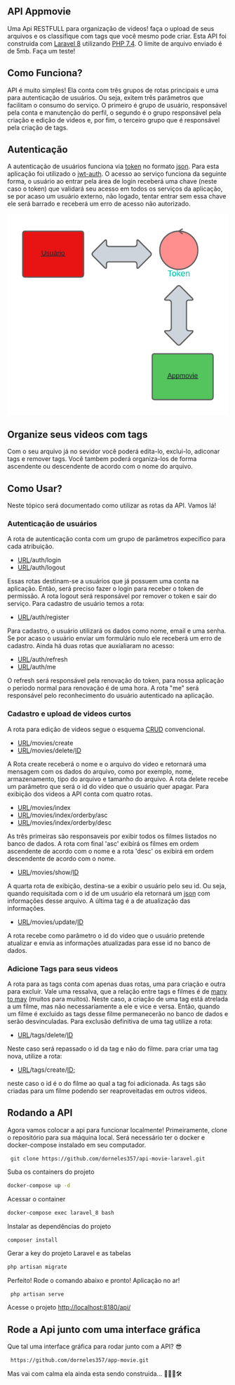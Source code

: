 ## API Appmovie
Uma Api RESTFULL para organização de videos! faça o upload de seus arquivos e os classifique com tags que você mesmo pode criar. Esta API foi construida com [Laravel 8](https://laravel.com/docs/8.x) utilizando [PHP 7.4](https://www.php.net/releases/7_4_0.php). O limite de arquivo enviado é de 5mb. Faça um teste!

## Como Funciona?
API é muito simples! Ela conta com três grupos de rotas principais e uma para autenticação de usuários. Ou seja, exitem três parâmetros que facilitam o consumo do serviço. O primeiro é grupo de usuário, responsável pela conta e manutenção do perfil, o segundo é o grupo responsável pela criação e edição de videos e, por fim, o terceiro grupo que é responsável pela criação de tags.

## Autenticação
A autenticação de usuários funciona via [token](https://pt.wikipedia.org/wiki/Token_(chave_eletr%C3%B4nica)) no formato [json](https://www.json.org/json-en.htmljwt-). Para esta aplicação foi utilizado o [jwt-auth](https://jwt-auth.readthedocs.io/en/develop/). O acesso ao serviço funciona da seguinte forma, o usuário ao entrar pela  área de login receberá uma chave (neste caso o token) que validará seu acesso em todos os serviços da aplicação, se por acaso um usuário externo, não logado, tentar entrar sem essa chave ele será barrado e receberá um erro de acesso não autorizado.

<img src="./public/img/api-auth.png" alt="sequência" width="600">

## Organize seus videos com tags
Com o seu arquivo já no sevidor você poderá edita-lo, exclui-lo, adiconar tags e remover tags. Você tambem poderá organiza-los de forma ascendente ou descendente de acordo com o nome do arquivo.

## Como Usar?
Neste tópico será documentado como utilizar as rotas da API. Vamos lá!
### Autenticação de usuários
A rota de autenticação conta com um grupo de parâmetros expecífico para cada atribuição.

* [URL](http://localhost:8180)/auth/login   
* [URL](http://localhost:8180)/auth/logout   

Essas rotas destinam-se a usuários que já possuem uma conta na aplicação. Então, será preciso fazer o login para receber o token de permissão. A rota logout será responsável por remover o token e sair do serviço. Para cadastro de usuário temos a rota:

* [URL](http://localhost:8180/api)/auth/register 

Para cadastro, o usuário utilizará os dados como nome, email e uma senha. Se por acaso o usuário enviar um formulário nulo ele receberá um erro de cadastro. Ainda há duas rotas que auxíaliaram no acesso:

* [URL](http://localhost:8180/api)/auth/refresh 
* [URL](http://localhost:8180/api)/auth/me 

O refresh será responsável pela renovação do token, para nossa aplicação o periodo normal para renovação é de uma hora. A rota "me" será responsável pelo reconhecimento do usuário autenticado na aplicação.

### Cadastro e upload de videos curtos
A rota para edição de videos segue o esquema [CRUD](https://developer.mozilla.org/pt-BR/docs/Glossary/CRUD) convencional.

* [URL](http://localhost:8180/api)/movies/create
* [URL](http://localhost:8180/api)/movies/delete/[ID]()

A Rota create receberá o nome e o arquivo do video e retornará uma mensagem com os dados do arquivo, como por exemplo, nome, armazenamento, tipo do arquivo e tamanho do arquivo. A rota delete recebe um parâmetro que será o id do video que o usuário quer apagar. Para exibição dos videos a API conta com quatro rotas.

* [URL](http://localhost:8180/api)/movies/index
* [URL](http://localhost:8180/api)/movies/index/orderby/asc
* [URL](http://localhost:8180/api)/movies/index/orderby/desc

As três primeiras são responsaveis por exibir todos os filmes listados no banco de dados. A rota com final 'asc' exibirá os filmes em ordem ascendente de acordo com o nome e a rota 'desc' os exibirá em ordem descendente de acordo com o nome.

* [URL](http://localhost:8180)/movies/show/[ID]()

A quarta rota de exibição, destina-se a exibir o usuário pelo seu id. Ou seja, quando requisitada com o id de um usuário ela retornará um [json](https://www.json.org/json-en.htmljwt-) com informações desse arquivo. A última tag é a de atualização das informações.

* [URL](http://localhost:8180)/movies/update/[ID]()

A rota recebe como parâmetro o id do video que o usuário pretende atualizar e envia as informações atualizadas para esse id no banco de dados. 
### Adicione Tags para seus videos
A rota para as tags conta com apenas duas rotas, uma para criação e outra para excluir. Vale uma ressalva, que a relação entre tags e filmes é de [many to may](https://en.wikipedia.org/wiki/Many-to-many_(data_model)) (muitos para muitos). Neste caso, a criação de uma tag está atrelada a um filme, mas não necessariamente a ele e vice e versa. Então, quando um filme é excluido as tags desse filme permanecerão no banco de dados e serão desvinculadas. Para exclusão definitiva de uma tag utilize a rota:

* [URL](http://localhost:8180)/tags/delete/[ID]()

Neste caso será repassado o id da tag e não do filme. para criar uma tag nova, utilize a rota:

* [URL](http://localhost:8180)/tags/create/[ID]();

neste caso o id é o do filme ao qual a tag foi adicionada. As tags são criadas para um filme podendo ser reaproveitadas em outros videos.

## Rodando a API
Agora vamos colocar a api para funcionar localmente! Primeiramente, clone o repositório para sua máquina local. Será necessário ter o docker e docker-compose instalado em seu computador.

     git clone https://github.com/dorneles357/api-movie-laravel.git

Suba os containers do projeto
```sh
docker-compose up -d
```

Acessar o container
```sh
docker-compose exec laravel_8 bash
```

Instalar as dependências do projeto
```sh
composer install
```

Gerar a key do projeto Laravel e as tabelas
```sh
php artisan migrate
```
 
Perfeito! Rode o comando abaixo e pronto! Aplicação no ar!
  
     php artisan serve

Acesse o projeto
[http://localhost:8180/api/](http://localhost:8180/api/)
 

## Rode a Api junto com uma interface gráfica 

Que tal uma interface gráfica para rodar junto com a API? 😎

     https://github.com/dorneles357/app-movie.git

Mas vai com calma ela ainda esta sendo construida... 👨🏾‍💻🛠️


